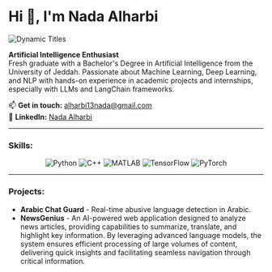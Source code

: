 # Hi 👋, I'm Nada Alharbi

![Dynamic Titles](https://your_gif_link_here.com) <!-- رابط صورة GIF متحركة تتبدل بين AI Systems Developer | Python Expert | Machine Learning & Deep Learning Engineer | LLM Developer -->

**Artificial Intelligence Enthusiast**  
Fresh graduate with a Bachelor's Degree in Artificial Intelligence from the University of Jeddah. Passionate about Machine Learning, Deep Learning, and NLP with hands-on experience in academic projects and internships, especially with LLMs and LangChain frameworks.

📫 **Get in touch:** [alharbi13nada@gmail.com](mailto:alharbi13nada@gmail.com)  
🔗 **LinkedIn:** [Nada Alharbi](https://www.linkedin.com/in/nada-alharbii-/)

---

### Skills:
<p align="center">
    <img src="https://img.shields.io/badge/Python-3776AB?style=for-the-badge&logo=python&logoColor=white" alt="Python"/>
    <img src="https://img.shields.io/badge/C%2B%2B-00599C?style=for-the-badge&logo=c%2B%2B&logoColor=white" alt="C++"/>
    <img src="https://img.shields.io/badge/MATLAB-0076A8?style=for-the-badge&logo=mathworks&logoColor=white" alt="MATLAB"/>
    <img src="https://img.shields.io/badge/TensorFlow-FF6F00?style=for-the-badge&logo=tensorflow&logoColor=white" alt="TensorFlow"/>
    <img src="https://img.shields.io/badge/PyTorch-EE4C2C?style=for-the-badge&logo=pytorch&logoColor=white" alt="PyTorch"/>
</p>

---

### Projects:
- **Arabic Chat Guard** - Real-time abusive language detection in Arabic.
- **NewsGenius** - An AI-powered web application designed to analyze news articles, providing capabilities to summarize, translate, and highlight key information. By leveraging advanced language models, the system ensures efficient processing of large volumes of content, delivering quick insights and facilitating seamless navigation through critical information.

